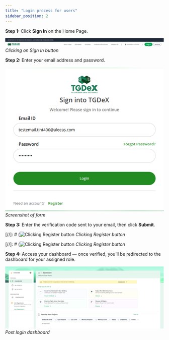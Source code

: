 ```yaml
---
title: "Login process for users"
sidebar_position: 2
---
```


**Step 1:** Click **Sign In** on the Home Page.  

![Sign in button](images/sign_in_button.png)  
*Clicking on Sign In button*

**Step 2:** Enter your email address and password.

![Screenshot of form](images/form_ss.png)  
*Screenshot of form*

**Step 3:** Enter the verification code sent to your email, then click **Submit**.

[//]: # (![Clicking Register button](images/register_button1.png)
*Clicking Register button*

[//]: # (![Clicking Register button](images/register_button1.png)
*Clicking Register button*

<!-- // image for Step 3 missing-->

**Step 4:** Access your dashboard — once verified, you’ll be redirected to the dashboard for your assigned role.  

![Post login dashboard](images/post_login_dashboard.png)  
*Post login dashboard*
